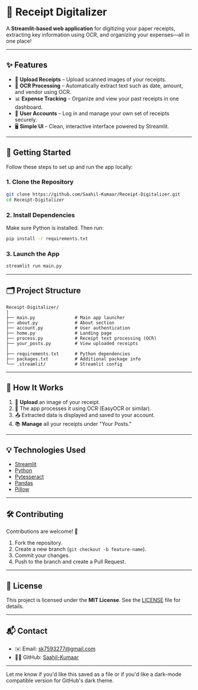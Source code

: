 # 🧾 Receipt Digitalizer

A **Streamlit-based web application** for digitizing your paper receipts, extracting key information using OCR, and organizing your expenses—all in one place!

---

## ✨ Features

* 📸 **Upload Receipts** – Upload scanned images of your receipts.
* 🤖 **OCR Processing** – Automatically extract text such as date, amount, and vendor using OCR.
* 📊 **Expense Tracking** – Organize and view your past receipts in one dashboard.
* 👤 **User Accounts** – Log in and manage your own set of receipts securely.
* 🖥️ **Simple UI** – Clean, interactive interface powered by Streamlit.

---

## 🚀 Getting Started

Follow these steps to set up and run the app locally:

### 1. Clone the Repository

```bash
git clone https://github.com/Saahil-Kumaar/Receipt-Digitalizer.git
cd Receipt-Digitalizer
```

### 2. Install Dependencies

Make sure Python is installed. Then run:

```bash
pip install -r requirements.txt
```

### 3. Launch the App

```bash
streamlit run main.py
```

---

## 🗂️ Project Structure

```
Receipt-Digitalizer/
│
├── main.py               # Main app launcher
├── about.py              # About section
├── account.py            # User authentication
├── home.py               # Landing page
├── process.py            # Receipt text processing (OCR)
├── your_posts.py         # View uploaded receipts
│
├── requirements.txt      # Python dependencies
├── packages.txt          # Additional package info
└── .streamlit/           # Streamlit config
```

---

## 📸 How It Works

1. 🧾 **Upload** an image of your receipt.
2. 🤖 The app processes it using OCR (EasyOCR or similar).
3. 📤 Extracted data is displayed and saved to your account.
4. 📚 **Manage** all your receipts under "Your Posts."

---

## 💡 Technologies Used

* [Streamlit](https://streamlit.io/)
* [Python](https://www.python.org/)
* [Pytesseract](https://pypi.org/project/pytesseract/)
* [Pandas](https://pandas.pydata.org/)
* [Pillow](https://python-pillow.org/)

---

## 🛠️ Contributing

Contributions are welcome! 🎉

1. Fork the repository.
2. Create a new branch (`git checkout -b feature-name`).
3. Commit your changes.
4. Push to the branch and create a Pull Request.

---

## 📜 License

This project is licensed under the **MIT License**. See the [LICENSE](LICENSE) file for details.

---

## 📬 Contact

* ✉️ Email: [sk7593277@gmail.com](mailto:sk7593277@gmail.com)
* 🧑‍💻 GitHub: [Saahil-Kumaar](https://github.com/Saahil-Kumaar)

---

Let me know if you'd like this saved as a file or if you'd like a dark-mode compatible version for GitHub's dark theme.
